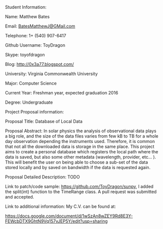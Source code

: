 Student Information:

Name: Matthew Bates

Email: BatesMatthewJ@GMail.com

Telephone: 1+ (540) 907-6417

Github Username: ToyDragon

Skype: toyofdragon

Blog: http://0x3a77.blogspot.com/

University: Virginia Commonwealth University

Major: Computer Science

Current Year: Freshman year, expected graduation 2016

Degree: Undergraduate

 

Project Proposal information:

Proposal Title: Database of Local Data

Proposal Abstract: In solar physics the analysis of observational data plays a big role, and the size of the data files varies from few kB to TB for a whole day observation depending the instruments used. Therefore, it is common that not all the downloaded data is storage in the same place. This project aims to create a personal database which registers the local path where the data is saved, but also some other metadata (wavelength, provider, etc... ). This will benefit the user on being able to choose a sub-set of the data stored locally and by saved on bandwidth if the data is requested again.

Proposal Detailed Description: TODO

Link to patch/code sample: https://github.com/ToyDragon/sunpy, I added the split(int) function to the TimeRange class. A pull request was submitted and accepted.

Link to additional information: My C.V. can be found at:

https://docs.google.com/document/d/1wSzAn8wZEY9Rd8E3Y-FEWcbDTX9GhtN9Vq157vJEP5Y/edit?usp=sharing